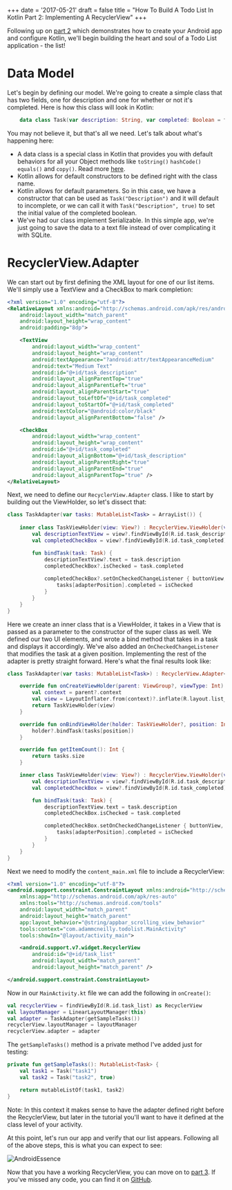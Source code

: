 +++
date = '2017-05-21'
draft = false
title = "How To Build A Todo List In Kotlin Part 2: Implementing A RecyclerView"
+++

Following up on [part 2](posts/how-to-build-a-todo-list-in-kotlin-part-1-new-project) which demonstrates how to create your Android app and configure Kotlin, we'll begin building the heart and soul of a Todo List application - the list!

<!--more-->

# Data Model

Let's begin by defining our model. We're going to create a simple class that has two fields, one for description and one for whether or not it's completed. Here is how this class will look in Kotlin:

```kotlin
    data class Task(var description: String, var completed: Boolean = false) : Serializable
```

You may not believe it, but that's all we need. Let's talk about what's happening here:

* A data class is a special class in Kotlin that provides you with default behaviors for all your Object methods like `toString()` `hashCode()` `equals()` and `copy()`. Read more [here](https://kotlinlang.org/docs/reference/data-classes.html).
* Kotlin allows for default constructors to be defined right with the class name.
* Kotlin allows for default parameters. So in this case, we have a constructor that can be used as `Task("Description")` and it will default to incomplete, or we can call it with `Task("Description", true)` to set the initial value of the completed boolean.
* We've had our class implement Serializable. In this simple app, we're just going to save the data to a text file instead of over complicating it with SQLite.

# RecyclerView.Adapter

We can start out by first defining the XML layout for one of our list items. We'll simply use a TextView and a CheckBox to mark completion:

```xml
<?xml version="1.0" encoding="utf-8"?>
<RelativeLayout xmlns:android="http://schemas.android.com/apk/res/android"
    android:layout_width="match_parent"
    android:layout_height="wrap_content"
    android:padding="8dp">

    <TextView
        android:layout_width="wrap_content"
        android:layout_height="wrap_content"
        android:textAppearance="?android:attr/textAppearanceMedium"
        android:text="Medium Text"
        android:id="@+id/task_description"
        android:layout_alignParentTop="true"
        android:layout_alignParentLeft="true"
        android:layout_alignParentStart="true"
        android:layout_toLeftOf="@+id/task_completed"
        android:layout_toStartOf="@+id/task_completed"
        android:textColor="@android:color/black"
        android:layout_alignParentBottom="false" />

    <CheckBox
        android:layout_width="wrap_content"
        android:layout_height="wrap_content"
        android:id="@+id/task_completed"
        android:layout_alignBottom="@+id/task_description"
        android:layout_alignParentRight="true"
        android:layout_alignParentEnd="true"
        android:layout_alignParentTop="true" />
</RelativeLayout>
```

Next, we need to define our `RecyclerView.Adapter` class. I like to start by building out the ViewHolder, so let's dissect that:

```kotlin
class TaskAdapter(var tasks: MutableList<Task> = ArrayList()) {
    
    inner class TaskViewHolder(view: View?) : RecyclerView.ViewHolder(view) {
        val descriptionTextView = view?.findViewById(R.id.task_description) as? TextView
        val completedCheckBox = view?.findViewById(R.id.task_completed) as? CheckBox

        fun bindTask(task: Task) {
            descriptionTextView?.text = task.description
            completedCheckBox?.isChecked = task.completed
            
            completedCheckBox?.setOnCheckedChangeListener { buttonView, isChecked -> 
                tasks[adapterPosition].completed = isChecked
            }
        }
    }
}
```

Here we create an inner class that is a ViewHolder, it takes in a View that is passed as a parameter to the constructor of the super class as well. We defined our two UI elements, and wrote a bind method that takes in a task and displays it accordingly. We've also added an `OnCheckedChangeListener` that modifies the task at a given position. Implementing the rest of the adapter is pretty straight forward. Here's what the final results look like:

```kotlin
class TaskAdapter(var tasks: MutableList<Task>) : RecyclerView.Adapter<TaskAdapter.TaskViewHolder>() {

    override fun onCreateViewHolder(parent: ViewGroup?, viewType: Int): TaskViewHolder {
        val context = parent?.context
        val view = LayoutInflater.from(context)?.inflate(R.layout.list_item_task, parent, false)
        return TaskViewHolder(view)
    }

    override fun onBindViewHolder(holder: TaskViewHolder?, position: Int) {
        holder?.bindTask(tasks[position])
    }

    override fun getItemCount(): Int {
        return tasks.size
    }

    inner class TaskViewHolder(view: View?) : RecyclerView.ViewHolder(view) {
        val descriptionTextView = view?.findViewById(R.id.task_description) as TextView
        val completedCheckBox = view?.findViewById(R.id.task_completed) as CheckBox

        fun bindTask(task: Task) {
            descriptionTextView.text = task.description
            completedCheckBox.isChecked = task.completed

            completedCheckBox.setOnCheckedChangeListener { buttonView, isChecked ->
                tasks[adapterPosition].completed = isChecked
            }
        }
    }
}
```

Next we need to modify the `content_main.xml` file to include a RecyclerView:

```xml
<?xml version="1.0" encoding="utf-8"?>
<android.support.constraint.ConstraintLayout xmlns:android="http://schemas.android.com/apk/res/android"
    xmlns:app="http://schemas.android.com/apk/res-auto"
    xmlns:tools="http://schemas.android.com/tools"
    android:layout_width="match_parent"
    android:layout_height="match_parent"
    app:layout_behavior="@string/appbar_scrolling_view_behavior"
    tools:context="com.adammcneilly.todolist.MainActivity"
    tools:showIn="@layout/activity_main">

    <android.support.v7.widget.RecyclerView
        android:id="@+id/task_list"
        android:layout_width="match_parent"
        android:layout_height="match_parent" />

</android.support.constraint.ConstraintLayout>
```

Now in our `MainActivity.kt` file we can add the following in `onCreate()`:

```kotlin
val recyclerView = findViewById(R.id.task_list) as RecyclerView
val layoutManager = LinearLayoutManager(this)
val adapter = TaskAdapter(getSampleTasks())
recyclerView.layoutManager = layoutManager
recyclerView.adapter = adapter
```

The `getSampleTasks()` method is a private method I've added just for testing:

```kotlin
private fun getSampleTasks(): MutableList<Task> {
    val task1 = Task("task1")
    val task2 = Task("task2", true)

    return mutableListOf(task1, task2)
}
```

Note: In this context it makes sense to have the adapter defined right before the RecyclerView, but later in the tutorial you'll want to have it defined at the class level of your activity.

At this point, let's run our app and verify that our list appears. Following all of the above steps, this is what you can expect to see:

![AndroidEssence](/kotlin/todo-1.png)

Now that you have a working RecyclerView, you can move on to [part 3](posts/how-to-build-a-todo-list-in-kotlin-part-3-adding-items). If you've missed any code, you can find it on [GitHub](http://github.com/AdamMc331/todo-kotlin).